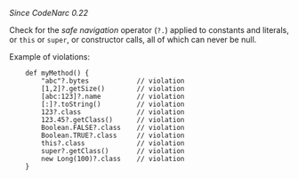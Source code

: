 *Since CodeNarc 0.22*

Check for the *safe navigation* operator (`?.`) applied to constants and
literals, or `this` or `super`, or constructor calls, all of which can
never be null.

Example of violations:

``` 
    def myMethod() {
        "abc"?.bytes            // violation
        [1,2]?.getSize()        // violation
        [abc:123]?.name         // violation
        [:]?.toString()         // violation
        123?.class              // violation
        123.45?.getClass()      // violation
        Boolean.FALSE?.class    // violation
        Boolean.TRUE?.class     // violation
        this?.class             // violation
        super?.getClass()       // violation
        new Long(100)?.class    // violation
    }
```
